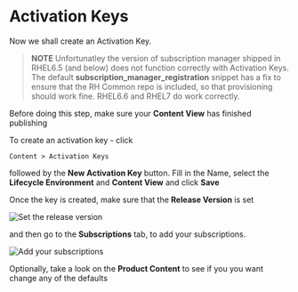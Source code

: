 # Activation Keys

Now we shall create an Activation Key.

>**NOTE** Unfortunatley the version of subscription manager shipped in RHEL6.5 (and below) does not function correctly with Activation Keys. The default **subscription_manager_registration** snippet has a fix to ensure that the RH Common repo is included, so that provisioning should work fine.
RHEL6.6 and RHEL7 do work correctly.

Before doing this step, make sure your **Content View** has finished publishing

To create an activation key - click

```Content > Activation Keys```

followed by the **New Activation Key** button. Fill in the Name, select the **Lifecycle Environment** and **Content View** and click **Save**

Once the key is created, make sure that the **Release Version** is set

![Set the release version](../images/activation-key-rel-ver.png)

and then go to the **Subscriptions** tab, to add your subscriptions.

![Add your subscriptions](../images/activation-key-add-subs.png)

Optionally, take a look on the **Product Content** to see if you you want change any of the defaults






